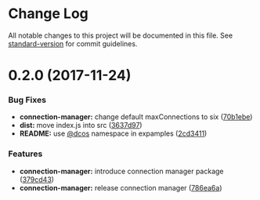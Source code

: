 # Change Log

All notable changes to this project will be documented in this file. See [standard-version](https://github.com/conventional-changelog/standard-version) for commit guidelines.

<a name="0.2.0"></a>
# 0.2.0 (2017-11-24)


### Bug Fixes

* **connection-manager:** change default maxConnections to six ([70b1ebe](https://github.com/dcos-labs/connection-manager/commit/70b1ebe))
* **dist:** move index.js into src ([3637d97](https://github.com/dcos-labs/connection-manager/commit/3637d97))
* **README:** use [@dcos](https://github.com/dcos) namespace in expamples ([2cd3411](https://github.com/dcos-labs/connection-manager/commit/2cd3411))


### Features

* **connection-manager:** introduce connection manager package ([379cd43](https://github.com/dcos-labs/connection-manager/commit/379cd43))
* **connection-manager:** release connection manager ([786ea6a](https://github.com/dcos-labs/connection-manager/commit/786ea6a))
